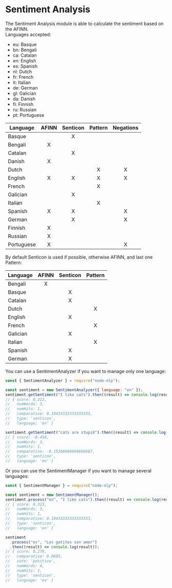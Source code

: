 # Sentiment Analysis

The Sentiment Analysis module is able to calculate the sentiment based on the AFINN.<br/>
Languages accepted:

- eu: Basque
- bn: Bengali
- ca: Catalan
- en: English
- es: Spanish
- nl: Dutch
- fr: French
- it: Italian
- de: German
- gl: Galician
- da: Danish
- fi: Finnish
- ru: Russian
- pt: Portuguese

| Language   | AFINN | Senticon | Pattern | Negations |
| ---------- | :---: | :------: | :-----: | :-------: |
| Basque     |       |    X     |         |           |
| Bengali    |   X   |          |         |           |
| Catalan    |       |    X     |         |           |
| Danish     |   X   |          |         |           |
| Dutch      |       |          |    X    |     X     |
| English    |   X   |    X     |    X    |     X     |
| French     |       |          |    X    |           |
| Galician   |       |    X     |         |           |
| Italian    |       |          |    X    |           |
| Spanish    |   X   |    X     |         |     X     |
| German     |       |    X     |         |     X     |
| Finnish    |   X   |          |         |           |
| Russian    |   X   |          |         |           |
| Portuguese |   X   |          |         |     X     |

By default Senticon is used if possible, otherwise AFINN, and last one Pattern:

| Language | AFINN | Senticon | Pattern |
| -------- | :---: | :------: | :-----: |
| Bengali  |   X   |          |         |
| Basque   |       |    X     |         |
| Catalan  |       |    X     |         |
| Dutch    |       |          |    X    |
| English  |       |    X     |         |
| French   |       |          |    X    |
| Galician |       |    X     |         |
| Italian  |       |          |    X    |
| Spanish  |       |    X     |         |
| German   |       |    X     |         |

You can use a SentimentAnalyzer if you want to manage only one language:

```javascript
const { SentimentAnalyzer } = require("node-nlp");

const sentiment = new SentimentAnalyzer({ language: "en" });
sentiment.getSentiment("I like cats").then((result) => console.log(result));
// { score: 0.313,
//   numWords: 3,
//   numHits: 1,
//   comparative: 0.10433333333333333,
//   type: 'senticon',
//   language: 'en' }

sentiment.getSentiment("cats are stupid").then((result) => console.log(result));
// { score: -0.458,
//   numWords: 3,
//   numHits: 1,
//   comparative: -0.15266666666666667,
//   type: 'senticon',
//   language: 'en' }
```

Or you can use the SentimentManager if you want to manage several languages:

```javascript
const { SentimentManager } = require("node-nlp");

const sentiment = new SentimentManager();
sentiment.process("en", "I like cats").then((result) => console.log(result));
// { score: 0.313,
//   numWords: 3,
//   numHits: 1,
//   comparative: 0.10433333333333333,
//   type: 'senticon',
//   language: 'en' }

sentiment
  .process("es", "Los gatitos son amor")
  .then((result) => console.log(result));
// { score: 0.278,
//   comparative: 0.0695,
//   vote: 'positive',
//   numWords: 4,
//   numHits: 1,
//   type: 'senticon',
//   language: 'es' }
```
